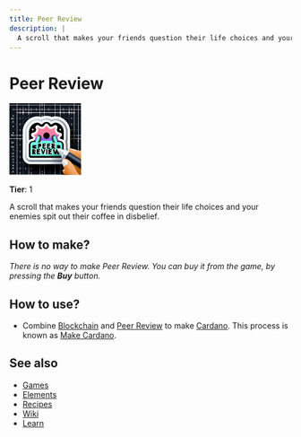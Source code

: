 ```yaml
---
title: Peer Review
description: |
  A scroll that makes your friends question their life choices and your enemies spit out their coffee in disbelief.
---
```

# Peer Review

![](../images/item.peerreview.png)

**Tier**: 1

A scroll that makes your friends question their life choices and your enemies spit out their coffee in disbelief.

## How to make?

_There is no way to make Peer Review. You can buy it from the game, by pressing the **Buy** button._

## How to use?

* Combine [Blockchain](/wiki/elements/blockchain) and [Peer Review](/wiki/elements/peer-review) to make [Cardano](/wiki/elements/cardano). This process is known as [Make Cardano](/wiki/recipes/make-cardano).

## See also

* [Games](/wiki/games)
* [Elements](/wiki/elements)
* [Recipes](/wiki/recipes)
* [Wiki](/wiki/index)
* [Learn](/learn/index)